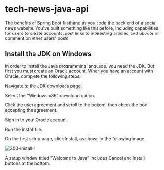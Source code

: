 # tech-news-java-api
The benefits of Spring Boot firsthand as you code the back end of a social news website. You've built something like this before, including capabilities for users to create accounts, post links to interesting articles, and upvote or comment on other users' posts.  

## Install the JDK on Windows
In order to install the Java programming language, you need the JDK. But first you must create an Oracle account. When you have an account with Oracle, complete the following steps:

Navigate to the [JDK downloads page](https://www.oracle.com/java/technologies/downloads/#java8).

Select the "Windows x86" download option.

Click the user agreement and scroll to the bottom, then check the box accepting the agreement.

Sign in to your Oracle account.

Run the install file.

On the first setup page, click Install, as shown in the following image:

![300-install-1](https://github.com/oliverLo78/tech-news-java-api/assets/109435666/9fc05eb1-c02d-43bd-bc0e-5cef881f9337)

A setup window titled "Welcome to Java" includes Cancel and Install buttons at the bottom.
